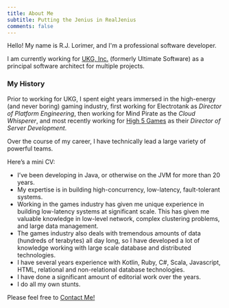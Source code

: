 ```yaml
---
title: About Me
subtitle: Putting the Jenius in RealJenius
comments: false
---
```


Hello! My name is R.J. Lorimer, and I'm a professional software developer.

I am currently working for [UKG, Inc.](http://ukg.com) (formerly Ultimate Software) as a principal software architect for multiple projects.

### My History

Prior to working for UKG, I spent eight years immersed in the high-energy (and never boring) gaming industry, first working for Electrotank as *Director of Platform Engineering*, then working for Mind Pirate as the *Cloud Whisperer*, and most recently working for [High 5 Games](http://www.high5games.com) as their *Director of Server Development*.

Over the course of my career, I have technically lead a large variety of powerful teams.

Here’s a mini CV:

* I’ve been developing in Java, or otherwise on the JVM for more than 20 years.
* My expertise is in building high-concurrency, low-latency, fault-tolerant systems.
* Working in the games industry has given me unique experience in building low-latency systems at significant scale. This has given me valuable knowledge in low-level network, complex clustering problems, and large data management.
* The games industry also deals with tremendous amounts of data (hundreds of terabytes) all day long, so I have developed a lot of knowledge working with large scale database and distributed technologies.
* I have several years experience with Kotlin, Ruby, C#, Scala, Javascript, HTML, relational and non-relational database technologies.
* I have done a significant amount of editorial work over the years.
* I do all my own stunts.

Please feel free to [Contact Me!](/contact)
